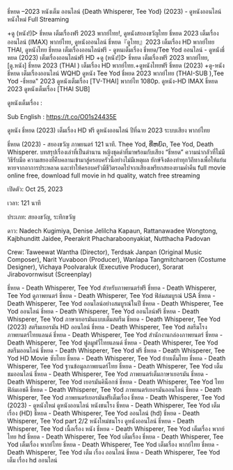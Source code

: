 ธี่หยด –2023 หนังเต็ม ออนไลน์ {Death Whisperer, Tee Yod} (2023) - ดูหนังออนไลน์ หนังใหม่ Full Streaming

+ดู (หนัง!)▷ ธี่หยด เต็มเรื่องฟรี 2023 พากย์ไทย!, ดูหนังสยองขวัญไทย ธี่หยด 2023 เต็มเรื่องออนไลน์ (IMAX) พากย์ไทย, ดูหนังออนไลน์ ธี่หยด『ดูไทย』2023 เต็มเรื่อง HD พากย์ไทย THAI, ดูหนังไทย ธี่หยด เต็มเรื่องออนไลน์ฟรี - ดูหนเต็มเรื่อง ธี่หยด/Tee Yod ออนไลน์ - ดูหนังธี่หยด (2023) เต็มเรื่องออนไลน์ฟรี HD +ดู (หนัง!)▷ ธี่หยด เต็มเรื่องฟรี 2023 พากย์ไทย, [ดู.หนัง] ธี่หยด 2023 (THAI ) เต็มเรื่อง HD พากย์ไทย.+ดูหนังไทยฟรี ธี่หยด (2023) +ดู-หนัง ธี่หยด เต็มเรื่องออนไลน์ WQHD ดูหนัง Tee Yod ธี่หยด 2023 พากย์ไทย (THAI-SUB ),Tee Yod -ธี่หยด" 2023 ดูหนังเต็มเรื่อง [TV-THAI] พากย์ไท 1080p. ดูหนัง-HD IMAX ธี่หยด 2023 ดูหนังเต็มเรื่อง [THAI SUB]

ดูหนังเต็มเรื่อง :<a href='https://t.co/O01s24435E' style='display:none;'>ธี่หยด (2023) เต็มเรื่อง HD ออนไลน</a>

Sub English : <a href='https://t.co/O01s24435E' style='display:none;'>https://t.co/O01s24435E</a>

ดูหนัง ธี่หยด (2023) เต็มเรื่อง HD ฟรี ดูหนังออนไลน์ ปีที่ฉาย 2023 ระบบเสียง พากย์ไทย

ธี่หยด (2023) - สยองขวัญ ภาพยนตร์ 121 นาที. Thee Yod, ທີ່ຫຍົດ, Tee Yod, Death Whisperer. บทสรุปเรื่องเล่าที่เป็นตำนาน หญิงชุดดำที่มาพร้อมกับเสียง “ธี่หยด” ความน่ากลัวที่ไม่มีวิธีรับมือ ความสยองที่คืบคลานเข้ามาสู่ครอบครัวนี้อย่างไม่มีเหตุผล ยักษ์จึงต้องทำทุกวิถีทางเพื่อให้แย้มหายจากอาการประหลาด และทำให้ครอบครัวมีชีวิตรอดไปจากเสียงเพรียกสยองยามค่ำคืน full movie online free, download full movie in hd quality, watch free streaming

เปิดตัว: Oct 25, 2023

เวลา: 121 นาที

ประเภท: สยองขวัญ, ระทึกขวัญ

ดาว: Nadech Kugimiya, Denise Jelilcha Kapaun, Rattanawadee Wongtong, Kajbhunditt Jaidee, Peerakrit Phacharaboonyakiat, Nutthacha Padovan

Crew: Taweewat Wantha (Director), Terdsak Janpan (Original Music Composer), Narit Yuvaboon (Producer), Wanlapa Tangmitcharoen (Costume Designer), Vichaya Poolvaraluk (Executive Producer), Sorarat Jirabovornwisut (Screenplay)

ธี่หยด - Death Whisperer, Tee Yod สำหรับภาพยนตร์ฟรี
ธี่หยด - Death Whisperer, Tee Yod ดูภาพยนตร์
ธี่หยด - Death Whisperer, Tee Yod ฟิล์มสมบูรณ์ USA
ธี่หยด - Death Whisperer, Tee Yod ออนไลน์อย่างสมบูรณ์ในปี
ธี่หยด - Death Whisperer, Tee Yod ออนไลน์
ธี่หยด - Death Whisperer, Tee Yod ออนไลน์ฟรี
ธี่หยด - Death Whisperer, Tee Yod ภาษาเยอรมันแบบเต็มสตรีม
ธี่หยด - Death Whisperer, Tee Yod (2023) สตรีมเยอรมัน HD ออนไลน์
ธี่หยด - Death Whisperer, Tee Yod สตรีมโรงภาพยนตร์ไทยแลนด์
ธี่หยด - Death Whisperer, Tee Yod สํานักงานกล่องภาพยนตร์
ธี่หยด - Death Whisperer, Tee Yod ฟูลมูฟวี่ไทยแลนด์
ธี่หยด - Death Whisperer, Tee Yod สตรีมออนไลน์
ธี่หยด - Death Whisperer, Tee Yod ฟรี
ธี่หยด - Death Whisperer, Tee Yod HD Movie ซับไทย
ธี่หยด - Death Whisperer, Tee Yod ย้ายเต็มไทย
ธี่หยด - Death Whisperer, Tee Yod ฐานข้อมูลภาพยนตร์ไทย
ธี่หยด - Death Whisperer, Tee Yod เต็มชมออนไลน์
ธี่หยด - Death Whisperer, Tee Yod ภาพยนตร์เต็มภาษาเยอรมัน
ธี่หยด - Death Whisperer, Tee Yod เยอรมันคิน็อกซ์
ธี่หยด - Death Whisperer, Tee Yod ไทยฟิล์มเอชดี
ธี่หยด - Death Whisperer, Tee Yod ภาพยนตร์เยอรมันออนไลน์
ธี่หยด - Death Whisperer, Tee Yod ภาพยนตร์เยอรมันฟรีเต็มเรื่อง
ธี่หยด - Death Whisperer, Tee Yod (2023) - ดูหนังใหม่ ดูหนังออนไลน์ หนังชนโรง
ธี่หยด - Death Whisperer, Tee Yod เต็ม เรื่อง (HD)
ธี่หยด - Death Whisperer, Tee Yod ออนไลน์ (hd)
ธี่หยด - Death Whisperer, Tee Yod part 2/2 หนังใหม่ชนโรง ดูหนังออนไลน์
ธี่หยด - Death Whisperer, Tee Yod เนื้อเรื่อง หนัง
ธี่หยด - Death Whisperer, Tee Yod เต็มเรื่อง พากย์ไทย hd
ธี่หยด - Death Whisperer, Tee Yod เต็มเรื่อง
ธี่หยด - Death Whisperer, Tee Yod เต็มเรื่อง พากย์ไทย
ธี่หยด - Death Whisperer, Tee Yod เต็มเรื่อง พากย์ไทย
ธี่หยด - Death Whisperer, Tee Yod เต็ม เรื่อง ออนไลน์
ธี่หยด - Death Whisperer, Tee Yod เต็ม เรื่อง hd ออนไลน์
